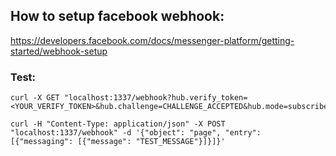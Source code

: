 ## How to setup facebook webhook:

https://developers.facebook.com/docs/messenger-platform/getting-started/webhook-setup

### Test:
```
curl -X GET "localhost:1337/webhook?hub.verify_token=<YOUR_VERIFY_TOKEN>&hub.challenge=CHALLENGE_ACCEPTED&hub.mode=subscribe"
```
```
curl -H "Content-Type: application/json" -X POST "localhost:1337/webhook" -d '{"object": "page", "entry": [{"messaging": [{"message": "TEST_MESSAGE"}]}]}'
```
